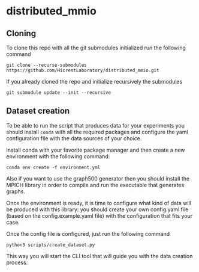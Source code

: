 # distributed_mmio

## Cloning

To clone this repo with all the git submodules initialized run the following command

```
git clone --recurse-submodules https://github.com/HicrestLaboratory/distributed_mmio.git
```

If you already cloned the repo and initialize recursively the submodules

```
git submodule update --init --recursive
```

## Dataset creation

To be able to run the script that produces data for your experiments you should install `conda` with all the required packages and configure
the yaml configuration file with the data sources of your choice.

Install conda with your favorite package manager and then create a new environment with the following command:

```
conda env create -f environment.yml
```

Also if you want to use the graph500 generator then you should install the MPICH library in order to compile and run the executable that generates graphs.

Once the environment is ready, it is time to configure what kind of data will be produced with this library:
you should create your own config.yaml file (based on the config.example.yaml file) with the configuration that fits your case.

Once the config file is configured, just run the following command

```
python3 scripts/create_dataset.py
```

This way you will start the CLI tool that will guide you with the data creation process.
